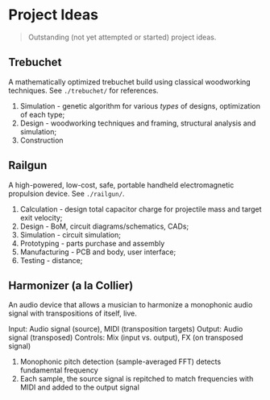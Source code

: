 # Project Ideas

> Outstanding (not yet attempted or started) project ideas.

## Trebuchet

A mathematically optimized trebuchet build using classical woodworking techniques. See `./trebuchet/` for references.

1. Simulation - genetic algorithm for various *types* of designs, optimization of each type;
2. Design - woodworking techniques and framing, structural analysis and simulation;
3. Construction

## Railgun

A high-powered, low-cost, safe, portable handheld electromagnetic propulsion device. See `./railgun/`.

1. Calculation - design total capacitor charge for projectile mass and target exit velocity;
2. Design - BoM, circuit diagrams/schematics, CADs;
3. Simulation - circuit simulation;
4. Prototyping - parts purchase and assembly
5. Manufacturing - PCB and body, user interface;
6. Testing - distance;

## Harmonizer (a la Collier)

An audio device that allows a musician to harmonize a monophonic audio signal with transpositions of itself, live.

Input: Audio signal (source), MIDI (transposition targets)
Output: Audio signal (transposed)
Controls: Mix (input vs. output), FX (on transposed signal)

1. Monophonic pitch detection (sample-averaged FFT) detects fundamental frequency
2. Each sample, the source signal is repitched to match frequencies with MIDI and added to the output signal